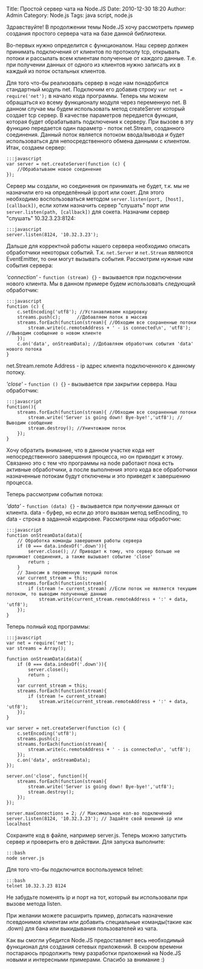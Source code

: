 Title: Простой сервер чата на Node.JS
Date: 2010-12-30 18:20
Author: Admin
Category: Node.js
Tags: java script, node.js

Здравствуйте! В продолжении темы Node.JS хочу рассмотреть пример
создания простого сервера чата на базе данной библиотеки.

Во-первых нужно определится с функционалом. Наш сервер должен принимать
подключения от клиентов по протоколу tcp, открывать потоки и рассылать
всем клиентам полученные от каждого данные. Т.е. при получении данных от
одного из клиентов нужно записать их в каждый из поток остальных
клиентов.

Для того что-бы реализовать сервер в ноде нам понадобится стандартный
модуль net. Подключим его добавив строку `var net = require('net');` в
начало кода программы. Теперь мы можем обращаться ко всему функционалу
модуля через переменную net. В данном случае мы будем использовать метод
createServer который создает tcp сервер. В качестве параметров
передается функция, которая будет обрабатывать подключения к серверу.
При вызове в эту функцию передается один параметр - поток net.Stream,
созданного соединения. Данный поток является потоком ввода/вывода и
будет использоваться для непосредственного обмена данными с клиентом.
Итак, создаем сервер:

	:::javascript
	var server = net.createServer(function (c) {
		//Обрабатываем новое соединение
	});

Сервер мы создали, но соединения он принимать не будет, т.к. мы не
назначили его на определённый ip:port или сокет. Для этого необходимо
воспользоваться методом `server.listen(port, [host], [callback])`, если
хотим назначить сервер "слушать" порт или
`server.listen(path, [callback])` для сокета. Назначим сервер "слушать"
10.32.3.23:8124:

	:::javascript
	server.listen(8124, '10.32.3.23');

Дальше для корректной работы нашего сервера необходимо описать
обработчики некоторых событий. Т.к. `net.Server` и `net.Stream` являются
EventEmitter, то они могут вызывать события. Рассмотрим нужные нам
события сервера:

*'connection'* - `function (stream) {}` - вызывается при подключении
нового клиента. Мы в данном примере будем использовать следующий
обработчик:

	:::javascript
	function (c) {
	    c.setEncoding('utf8'); //Устанавливаем кодировку
	    streams.push(c);      //Добавляем поток в массив
	    streams.forEach(function(stream){ //Обходим все сохраненные потоки
	        stream.write(c.remoteAddress + ' - is connected\n', 'utf8'); //Выводим сообщение о новом клиенте
	    });
	    c.on('data', onStreamData); //Добавляем обработчик события 'data' нового потока
	}

net.Stream.remote Address - ip адрес клиента подключенного к данному
потоку.

*'close'* - `function () {}` - вызывается при закрытии сервера. Наш
обработчик:

	:::javascript
	function(){
	    streams.forEach(function(stream){ //Обходим все сохраненные потоки
	        stream.write('Server is going down! Bye-bye!','utf8'); //Выводим сообщение
	        stream.destroy(); //Уничтожаем поток
	    });
	}

Хочу обратить внимание, что в данном участке кода нет непосредственного
завершения процесса, но он приводит к этому. Связанно это с тем что
программы на node работают пока есть активные обработчики, а после
выполнения этого кода все обработчики назначенные потокам будут
отключены и это приведет к завершению процесса.

Теперь рассмотрим события потока:

*'data'* - `function (data) {}` - вызывается при получении данных от
клиента. data - буфер, но если до этого вызван метод setEncoding, то
data - строка в заданной кодировке. Рассмотрим наш обработчик:

	:::javascript
	function onStreamData(data){
	    // Обработка команды завершения работы сервера
	    if (0 === data.indexOf('.down')){
	        server.close(); // Приводит к тому, что сервер больше не принимает соединения, а также вызывает событие 'close'
	        return ;
	    }
	    // Заносим в переменную текущий поток
	    var current_stream = this;
	    streams.forEach(function(stream){
	        if (stream != current_stream) //Если поток не является текущим потоком, то выводим полученные данные
	            stream.write(current_stream.remoteAddress + ':' + data, 'utf8');
	    });
	}

Теперь полный код программы:

	:::javascript
	var net = require('net');
	var streams = Array();
	 
	function onStreamData(data){
	    if (0 === data.indexOf('.down')){
	        server.close();
	        return ;
	    }
	    var current_stream = this;
		streams.forEach(function(stream){
		    if (stream != current_stream)
	    		stream.write(current_stream.remoteAddress + ':' + data, 'utf8');
		});
	}
	 
	var server = net.createServer(function (c) {
	    c.setEncoding('utf8');
		streams.push(c);
		streams.forEach(function(stream){
			stream.write(c.remoteAddress + ' - is connected\n', 'utf8');
		});
		c.on('data', onStreamData);
	});
	 
	server.on('close', function(){
	    streams.forEach(function(stream){
	        stream.write('Server is going down! Bye-bye!','utf8');
	        stream.destroy();
	    });
	});
	 
	server.maxConnections = 2; // Максимальное кол-во подключений
	server.listen(8124, '10.32.3.23'); // Задайте свой внешний ip или localhost

Сохраните код в файле, например server.js. Теперь можно запустить сервер
и проверить его в действии. Для запуска выполните:

	:::bash
	node server.js

Для того что-бы подключится воспользуемся telnet:

	:::bash
	telnet 10.32.3.23 8124

Не забудьте поменять ip и порт на тот, который вы использовали при
вызове метода listen.

При желании можете расширить пример, дописать назначение псевдонимов
клиентам или добавить специальные команды(такие как .down) для бана или
выкидывания пользователей из чата.

Как вы смогли убедится Node.JS предоставляет весь необходимый функционал
для создания сетевых приложений. В скором времени постараюсь продолжить
тему разработки приложений на Node.JS новыми и интересными примерами.
Спасибо за внимание :)
